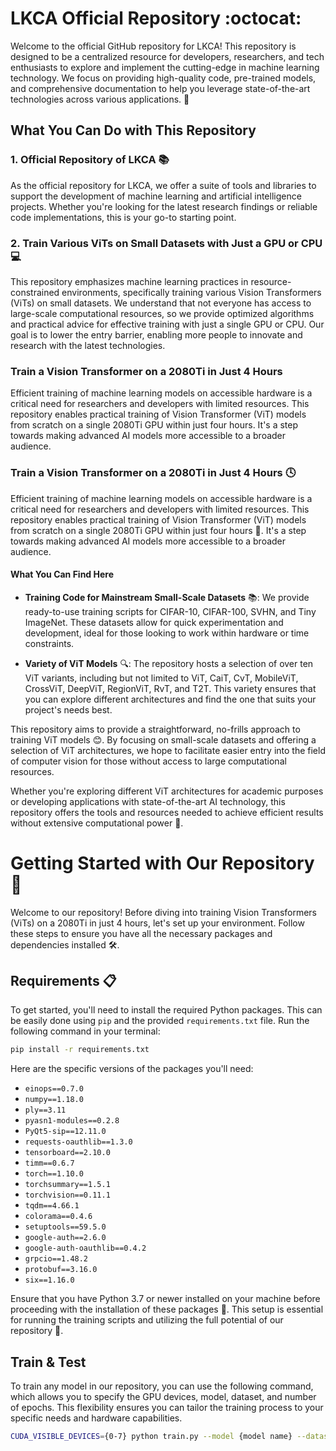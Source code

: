 # LKCA Official Repository :octocat:

Welcome to the official GitHub repository for LKCA! This repository is designed to be a centralized resource for developers, researchers, and tech enthusiasts to explore and implement the cutting-edge in machine learning technology. We focus on providing high-quality code, pre-trained models, and comprehensive documentation to help you leverage state-of-the-art technologies across various applications. 🚀

## What You Can Do with This Repository

### 1. Official Repository of LKCA :books:

As the official repository for LKCA, we offer a suite of tools and libraries to support the development of machine learning and artificial intelligence projects. Whether you're looking for the latest research findings or reliable code implementations, this is your go-to starting point.

### 2. Train Various ViTs on Small Datasets with Just a GPU or CPU 💻

This repository emphasizes machine learning practices in resource-constrained environments, specifically training various Vision Transformers (ViTs) on small datasets. We understand that not everyone has access to large-scale computational resources, so we provide optimized algorithms and practical advice for effective training with just a single GPU or CPU. Our goal is to lower the entry barrier, enabling more people to innovate and research with the latest technologies.

### Train a Vision Transformer on a 2080Ti in Just 4 Hours

Efficient training of machine learning models on accessible hardware is a critical need for researchers and developers with limited resources. This repository enables practical training of Vision Transformer (ViT) models from scratch on a single 2080Ti GPU within just four hours. It's a step towards making advanced AI models more accessible to a broader audience.

### Train a Vision Transformer on a 2080Ti in Just 4 Hours 🕓

Efficient training of machine learning models on accessible hardware is a critical need for researchers and developers with limited resources. This repository enables practical training of Vision Transformer (ViT) models from scratch on a single 2080Ti GPU within just four hours 🚀. It's a step towards making advanced AI models more accessible to a broader audience.

#### What You Can Find Here

- **Training Code for Mainstream Small-Scale Datasets** 📚: We provide ready-to-use training scripts for CIFAR-10, CIFAR-100, SVHN, and Tiny ImageNet. These datasets allow for quick experimentation and development, ideal for those looking to work within hardware or time constraints.

- **Variety of ViT Models** 🔍: The repository hosts a selection of over ten ViT variants, including but not limited to ViT, CaiT, CvT, MobileViT, CrossViT, DeepViT, RegionViT, RvT, and T2T. This variety ensures that you can explore different architectures and find the one that suits your project's needs best.

This repository aims to provide a straightforward, no-frills approach to training ViT models 😊. By focusing on small-scale datasets and offering a selection of ViT architectures, we hope to facilitate easier entry into the field of computer vision for those without access to large computational resources.

Whether you're exploring different ViT architectures for academic purposes or developing applications with state-of-the-art AI technology, this repository offers the tools and resources needed to achieve efficient results without extensive computational power 💪.


# Getting Started with Our Repository 🚀

Welcome to our repository! Before diving into training Vision Transformers (ViTs) on a 2080Ti in just 4 hours, let's set up your environment. Follow these steps to ensure you have all the necessary packages and dependencies installed 🛠️.

## Requirements 📋

To get started, you'll need to install the required Python packages. This can be easily done using `pip` and the provided `requirements.txt` file. Run the following command in your terminal:

```bash
pip install -r requirements.txt
```

Here are the specific versions of the packages you'll need:

- `einops==0.7.0`
- `numpy==1.18.0`
- `ply==3.11`
- `pyasn1-modules==0.2.8`
- `PyQt5-sip==12.11.0`
- `requests-oauthlib==1.3.0`
- `tensorboard==2.10.0`
- `timm==0.6.7`
- `torch==1.10.0`
- `torchsummary==1.5.1`
- `torchvision==0.11.1`
- `tqdm==4.66.1`
- `colorama==0.4.6`
- `setuptools==59.5.0`
- `google-auth==2.6.0`
- `google-auth-oauthlib==0.4.2`
- `grpcio==1.48.2`
- `protobuf==3.16.0`
- `six==1.16.0`

Ensure that you have Python 3.7 or newer installed on your machine before proceeding with the installation of these packages 🐍. This setup is essential for running the training scripts and utilizing the full potential of our repository 🌟.

## Train & Test

To train any model in our repository, you can use the following command, which allows you to specify the GPU devices, model, dataset, and number of epochs. This flexibility ensures you can tailor the training process to your specific needs and hardware capabilities.

```bash
CUDA_VISIBLE_DEVICES={0-7} python train.py --model {model name} --dataset {dataset name} --epochs {int}
